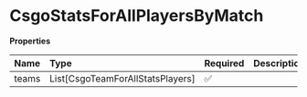 # CsgoStatsForAllPlayersByMatch

**Properties**

| Name  | Type                             | Required | Description |
| :---- | :------------------------------- | :------- | :---------- |
| teams | List[CsgoTeamForAllStatsPlayers] | ✅       |             |

<!-- This file was generated by liblab | https://liblab.com/ -->
